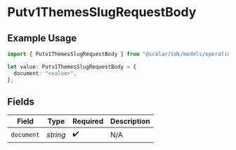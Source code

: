 # Putv1ThemesSlugRequestBody

## Example Usage

```typescript
import { Putv1ThemesSlugRequestBody } from "@scalar/sdk/models/operations";

let value: Putv1ThemesSlugRequestBody = {
  document: "<value>",
};
```

## Fields

| Field              | Type               | Required           | Description        |
| ------------------ | ------------------ | ------------------ | ------------------ |
| `document`         | *string*           | :heavy_check_mark: | N/A                |